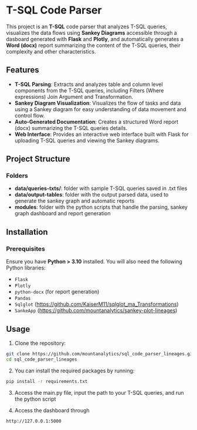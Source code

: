 # T-SQL Code Parser

This project is an **T-SQL** code parser that analyzes T-SQL queries, visualizes the data flows using **Sankey Diagrams** accessible through a dasboard generated with **Flask** and **Plotly**, and automatically generates a **Word (docx)** report summarizing the content of the T-SQL queries, their complexity and other characteristics.

## Features

- **T-SQL Parsing**: Extracts and analyzes table and column level components from the T-SQL queries, including Filters (Where expressions) Join Argument and Transformation.
- **Sankey Diagram Visualization**: Visualizes the flow of tasks and data using a Sankey diagram for easy understanding of data movement and control flow.
- **Auto-Generated Documentation**: Creates a structured Word report (docx) summarizing the T-SQL queries details.
- **Web Interface**: Provides an interactive web interface built with Flask for uploading T-SQL queries and viewing the Sankey diagrams.

## Project Structure

### Folders

- **data/queries-txts/**: folder with sample T-SQL queries saved in .txt files
- **data/output-tables**: folder with the output parsed data, used to generate the sankey graph and automatic reports
- **modules**: folder with the python scripts that handle the parsing, sankey graph dashboard and report generation

## Installation

### Prerequisites

Ensure you have **Python > 3.10** installed. You will also need the following Python libraries:

- `Flask`
- `Plotly`
- `python-docx` (for report generation)
- `Pandas`
- `Sqlglot` (https://github.com/KaiserM11/sqlglot_ma_Transformations)
- `SankeApp` (https://github.com/mountanalytics/sankey-plot-lineages)


## Usage

1. Clone the repository: 

```bash
git clone https://github.com/mountanalytics/sql_code_parser_lineages.git  
cd sql_code_parser_lineages
```

2. You can install the required packages by running:

```bash
pip install -r requirements.txt
```

3. Access the main.py file, input the path to your T-SQL queries, and run the python script

4. Access the dashboard through

```bash
http://127.0.0.1:5000
```








